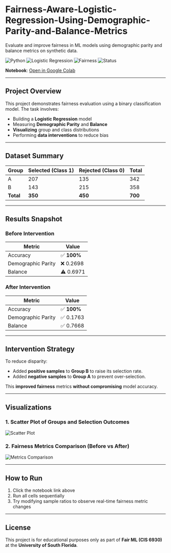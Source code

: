# Fairness-Aware-Logistic-Regression-Using-Demographic-Parity-and-Balance-Metrics
Evaluate and improve fairness in ML models using demographic parity and balance metrics on synthetic data.

![Python](https://img.shields.io/badge/Python-3.10-blue?logo=python&logoColor=white)
![Logistic Regression](https://img.shields.io/badge/Model-Logistic%20Regression-brightgreen)
![Fairness](https://img.shields.io/badge/Fairness-Metrics-critical?logo=scikitlearn&logoColor=white)
![Status](https://img.shields.io/badge/Accuracy-100%25-success)

**Notebook**: [Open in Google Colab ](https://colab.research.google.com/drive/14DfOfYuAfOkBKMTI6GnhahWnWG8EUlSP?usp=sharing)

---

##  Project Overview

This project demonstrates fairness evaluation using a binary classification model. The task involves:

- Building a **Logistic Regression** model  
- Measuring **Demographic Parity** and **Balance**
- **Visualizing** group and class distributions
- Performing **data interventions** to reduce bias

---

## Dataset Summary

| Group | Selected (Class 1) | Rejected (Class 0) | Total |
|-------|--------------------|--------------------|-------|
| A     | 207                | 135                | 342   |
| B     | 143                | 215                | 358   |
| **Total** | **350**         | **450**            | **700** |

---

## Results Snapshot

### Before Intervention
| Metric              | Value      |
|---------------------|------------|
| Accuracy            | ✅ **100%** |
| Demographic Parity  | ❌ 0.2698   |
| Balance             | ⚠️ 0.6971   |

### After Intervention
| Metric              | Value      |
|---------------------|------------|
| Accuracy            | ✅ **100%** |
| Demographic Parity  | ✅ 0.1763   |
| Balance             | ✅ 0.7668   |

---

## Intervention Strategy

To reduce disparity:
-  Added **positive samples** to **Group B** to raise its selection rate.
-  Added **negative samples** to **Group A** to prevent over-selection.

 This **improved fairness** metrics **without compromising** model accuracy.

---

##  Visualizations

### 1. Scatter Plot of Groups and Selection Outcomes

![Scatter Plot](fairml_scatter_plot.png)

### 2. Fairness Metrics Comparison (Before vs After)

![Metrics Comparison](fairml_metrics_comparison.png)

---

##  How to Run

1. Click the notebook link above   
2. Run all cells sequentially  
3. Try modifying sample ratios to observe real-time fairness metric changes

---

## License

This project is for educational purposes only as part of **Fair ML (CIS 6930)** at the **University of South Florida**.
